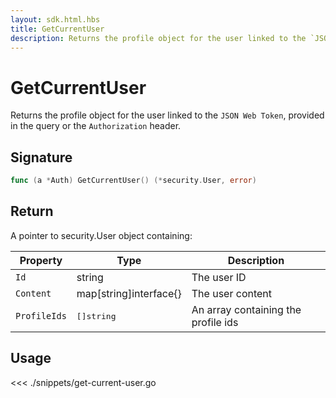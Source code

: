 ```yaml
---
layout: sdk.html.hbs
title: GetCurrentUser
description: Returns the profile object for the user linked to the `JSON Web Token`
---
```


# GetCurrentUser

Returns the profile object for the user linked to the `JSON Web Token`, provided in the query or the `Authorization` header.

## Signature

```go
func (a *Auth) GetCurrentUser() (*security.User, error)
```

## Return

A pointer to security.User object containing:

| Property     | Type                   | Description                         |
| ------------ | ---------------------- | ----------------------------------- |
| `Id`         | string                 | The user ID                         |
| `Content`    | map[string]interface{} | The user content                    |
| `ProfileIds` | <pre>[]string</pre>    | An array containing the profile ids |

## Usage

<<< ./snippets/get-current-user.go
